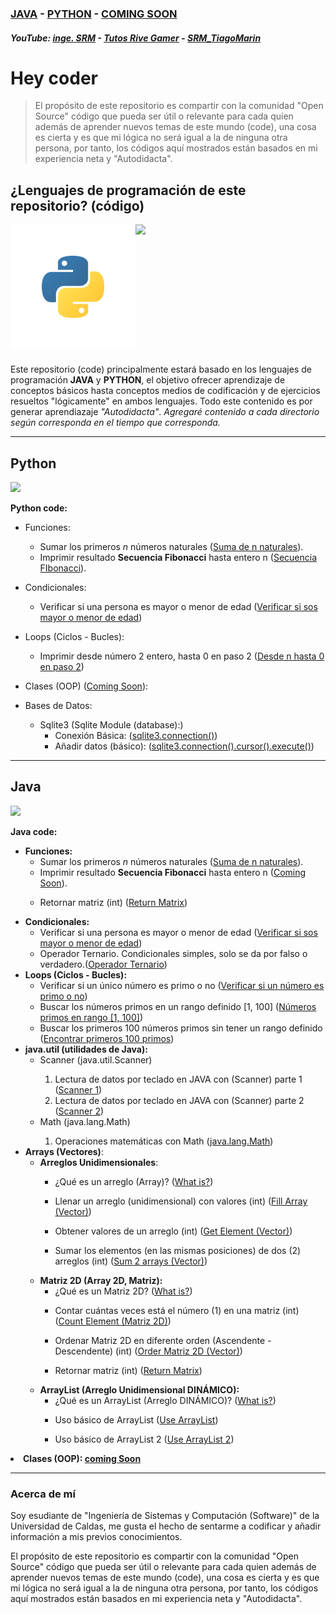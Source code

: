 ### <a href="/code/java/Java.md">JAVA</a> - <a href="/code/python/python.md">PYTHON</a> - <a href="/files/ComingSoon.md" >COMING SOON</a>

##### YouTube: <a href="https://www.youtube.com/@Ing_SRM">inge. SRM</a> - <a href="https://www.youtube.com/@tutosrivegamerTRG">Tutos Rive Gamer</a> - <a href="https://youtube.com/@srm_tiagomarin">SRM_TiagoMarin</a>

# Hey coder

> El propósito de este repositorio es compartir con la comunidad "Open Source" código que pueda ser útil o relevante para cada quien además de aprender nuevos temas de este mundo (code), una cosa es cierta y es que mi lógica no será igual a la de ninguna otra persona, por tanto, los códigos aquí mostrados están basados en mi experiencia neta y "Autodidacta".

## ¿Lenguajes de programación de este repositorio? (código)

<section>
    <div>
        <div style="width:200px; display: flex; margin-bottom: 23px;">
            <img src="assets/python_ico.svg">
            <image width="200" src="assets/java_ico.svg">
        </div>
    </div>
    <p>
        Este repositorio (code) principalmente estará basado en los lenguajes de programación <strong>JAVA</strong> y <strong>PYTHON</strong>, el objetivo ofrecer aprendizaje de conceptos básicos hasta conceptos medios de codificación y de ejercicios resueltos "lógicamente" en ambos lenguajes.  Todo este contenido es por generar aprendiazaje <em>"Autodidacta"</em>. <em>Agregaré contenido a cada directorio según corresponda en el tiempo que corresponda.</em>
    </p>
</section>

---

## Python

<article>
    <image width="50" src="assets/python_ico.svg"> 
    <p><strong>Python code:</strong></p>
    <div>
        <ul>
           <li>
                <p>Funciones:</p>
                <ul>
                    <li>
                        Sumar los primeros <i>n</i> números naturales (<a href="code/python/functions/sum_n_first_int_srm.py">Suma de n naturales</a>).
                    </li>
                    <li> 
                        Imprimir resultado <strong>Secuencia Fibonacci</strong> hasta entero n (<a href="code/python/functions/fibonacci_srm.py">Secuencia FIbonacci</a>).
                    </li>
                </ul>
           </li>
            <li>
                <p>Condicionales: </p>
                <ul>
                    <li>
                        Verificar si una persona es mayor o menor de edad (<a href="code/python/conditionals/adult_true_false_srm.py">Verificar si sos mayor o menor de edad</a>)
                    </li>
                </ul>
           </li>
           <li>
                <p>Loops (Ciclos - Bucles): </p>
                <ul>
                    <li>
                        Imprimir desde número 2 entero, hasta 0 en paso 2 (<a href="code/python/Loops/for_default.py">Desde n hasta 0 en paso 2</a>)
                    </li>
                </ul>
           </li>
           <li>
            <p>Clases (OOP) (<a href="/files/ComingSoon.md">Coming Soon</a>):</p>
           </li>
           <li>
                <p>Bases de Datos:</p>
                <ul>
                    <li>
                        Sqlite3 (<a>Sqlite Module (database):</a>)
                        <ul>
                            <li>Conexión Básica: (<a href="/code/python/modules/sqlite3/connection.py">sqlite3.connection()</a>)</li>
                            <li>Añadir datos (básico): (<a href="/code/python/modules/sqlite3/addData.py">sqlite3.connection().cursor().execute()</a>)</li>
                        </ul>
                    </li>
                </ul>
           </li>
        </ul>
    </div>
</article>

---

## Java

<article>
    <image width="50" src="assets/java_ico.svg"> 
    <p><strong>Java code:</strong></p>
    <div>
        <ul>
           <li>
                <strong>Funciones:</strong>
                <ul>
                    <li>
                        Sumar los primeros <i>n</i> números naturales (<a href="code/java/functions/sum_n_naturals.java">Suma de n naturales</a>).
                    </li>
                    <li>
                        Imprimir resultado <strong>Secuencia Fibonacci</strong> hasta entero n (<a href="/files/ComingSoon.md">Coming Soon</a>).
                    </li>
                    <li>
                        <p>Retornar matriz (int) (<a href="code/java/arrays/matrix/returnMatrix.java">Return Matrix</a>)</p>
                    </li>
                </ul>
           </li>
           <li>
                <strong>Condicionales: </strong>
                <ul>
                    <li>
                        Verificar si una persona es mayor o menor de edad (<a href="code/java/conditionals/adult_srm.java">Verificar si sos mayor o menor de edad</a>)
                    </li>
                    <li>
                        Operador Ternario. Condicionales simples, solo se da por falso o verdadero.(<a href="code/java/conditionals/operadorTernario.java">Operador Ternario</a>)
                    </li>
                </ul>
           </li>
           <li>
                <strong>Loops (Ciclos - Bucles): </strong>
                <ul>
                    <li>
                        Verificar si un único número es primo o no (<a href="code/java/Loops/one_numberCousin.java">Verificar si un número es primo o no</a>)
                    </li>
                    <li>
                        Buscar los números primos en un rango definido [1, 100] (<a href="code/java/loops/multiple_primeNumbers.java">Números primos en rango [1, 100]</a>)
                    </li>
                    <li>
                        Buscar los primeros 100 números primos sin tener un rango definido (<a href="code/java/loops/first_100PrimeNumbers.java">Encontrar primeros 100 primos</a>)
                    </li>
                </ul>
           </li>
           <li>
                <strong>java.util (utilidades de Java): </strong>
                <ul>
                    <li>Scanner (java.util.Scanner)</li>
                    <ol>
                        <li>
                            Lectura de datos por teclado en JAVA con (Scanner) parte 1 (<a href="code/java/java_util/java_Scanner1.java">Scanner 1</a>)
                        </li>
                        <li>
                            Lectura de datos por teclado en JAVA con (Scanner) parte 2 (<a href="code/java/java_util/java_Scanner2.java">Scanner 2</a>)
                        </li>
                    </ol>
                    <li>Math (java.lang.Math)</li>
                    <ol>
                        <li>
                            Operaciones matemáticas con Math (<a href="/code/java/java_lang/java_Math1.java">java.lang.Math</a>)
                        </li>
                    </ol>
                </ul>
           </li>
           <li>
                <strong>Arrays (Vectores)</strong>:
                <ul>
                    <li>
                        <strong>Arreglos Unidimensionales</strong>: 
                    </li>
                    <ul>
                        <li>
                        ¿Qué es un arreglo (Array)? (<a href="code/java/arrays/Readme.md">What is?</a>)
                        </li>
                        <li>
                            <p>Llenar un arreglo (unidimensional) con valores (int) (<a href="code/java/arrays/vector/fillArray.java">Fill Array (Vector)</a>)</p>
                        </li>
                        <li>
                            <p>Obtener valores de un arreglo (int) (<a href="code/java/arrays/vector/getElementsArray.java">Get Element (Vector)</a>)</p>
                        </li>
                        <li>
                            <p>Sumar los elementos (en las mismas posiciones) de dos (2) arreglos (int) (<a href="code/java/arrays/vector/sumArray.java">Sum 2 arrays (Vector)</a>)</p>
                        </li>
                    </ul>
                    <li>
                        <strong>Matriz 2D (Array 2D, Matriz):</strong>
                        <ul>
                            <li>
                                ¿Qué es un Matriz 2D? (<a href="code/java/arrays/matrix/Readme.md">What is?</a>)
                            </li>
                            <li>
                                <p>Contar cuántas veces está el número (1) en una matriz (int) (<a href="code/java/arrays/matrix/countElementInMatrix.java">Count Element (Matriz 2D)</a>)</p>
                            </li>
                            <li>
                                <p>Ordenar Matriz 2D en diferente orden (Ascendente - Descendente) (int) (<a href="code/java/arrays/matrix/order_matrix.java">Order Matriz 2D (Vector)</a>)</p>
                            </li>
                            <li>
                                <p>Retornar matriz (int) (<a href="code/java/arrays/matrix/returnMatrix.java">Return Matrix</a>)</p>
                            </li>
                        </ul>
                    </li>
                    <li>
                        <strong>ArrayList (Arreglo Unidimensional DINÁMICO):</strong>
                        <ul>
                            <li>
                                ¿Qué es un ArrayList (Arreglo DINÁMICO)? (<a href="code/java/arrays/arrayList/Readme.md">What is?</a>)
                            </li>
                            <li>
                                <p> Uso básico de ArrayList (<a href="code/java/arrays/arrayList/arrayList1.java">Use ArrayList</a>)</p>
                            </li>
                            <li>
                                <p> Uso básico de ArrayList 2 (<a href="code/java/arrays/arrayList/arraylist2.java">Use ArrayList 2</a>)</p>
                            </li>
                        </ul>
                    </li>
                    </ul>
                </ul>
           </li>
           <li>
            <strong>Clases (OOP): <a href="/files/ComingSoon.md">coming Soon</a></strong>
                <ul>
                </ul>
           </li>
        </ul>
    </div>
</article>

---

### Acerca de mí

Soy esudiante de "Ingeniería de Sistemas y Computación (Software)" de la Universidad de Caldas, me gusta el hecho de sentarme a codificar y añadir información a mis previos conocimientos.

El propósito de este repositorio es compartir con la comunidad "Open Source" código que pueda ser útil o relevante para cada quien además de aprender nuevos temas de este mundo (code), una cosa es cierta y es que mi lógica no será igual a la de ninguna otra persona, por tanto, los códigos aquí mostrados están basados en mi experiencia neta y "Autodidacta".
